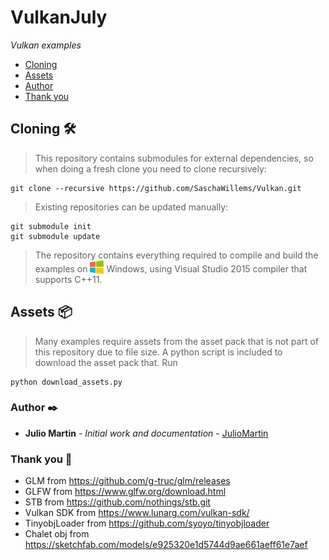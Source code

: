 # VulkanJuly

_Vulkan examples_

+ [Cloning](#Cloning)
+ [Assets](#Assets)
+ [Author](#Author)
+ [Thank you](#Thankyou)

## <a name="Cloning"></a>Cloning 🛠️

>This repository contains submodules for external dependencies, so when doing a fresh clone you need to clone recursively:

```
git clone --recursive https://github.com/SaschaWillems/Vulkan.git
```
>Existing repositories can be updated manually:

```
git submodule init
git submodule update
```
>The repository contains everything required to compile and build the examples on <img src="./images/windowslogo.png" alt="" height="22px" valign="bottom"> Windows, using Visual Studio 2015 compiler that supports C++11.

## <a name="Assets">Assets 📦

>Many examples require assets from the asset pack that is not part of this repository due to file size. A python script is included to download the asset pack that. Run
```
python download_assets.py
```
### <a name="Author">Author ✒️

* **Julio Martin** - *Initial work and documentation* - [JulioMartin](https://github.com/JulioUrjc)

<!-- También puedes mirar la lista de todos los [contribuyentes](https://github.com/your/project/contributors) quíenes han participado en este proyecto.--> 

### <a name="Thankyou">Thank you 🎁

 <!-- 📢 🍺 🤓 📄 📌 🖇️ 🔧 ⌨️ 🔩 ⚙️ 🚀 📋-->

- GLM from https://github.com/g-truc/glm/releases
- GLFW from https://www.glfw.org/download.html
- STB from https://github.com/nothings/stb.git
- Vulkan SDK from https://www.lunarg.com/vulkan-sdk/
- TinyobjLoader from https://github.com/syoyo/tinyobjloader
- Chalet obj from https://sketchfab.com/models/e925320e1d5744d9ae661aeff61e7aef

